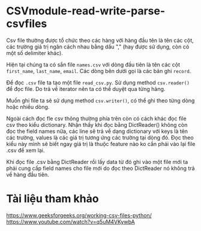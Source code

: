 # CSVmodule-read-write-parse-csvfiles
Csv file thường được tổ chức theo các hàng với hàng đầu tên là tên các cột, các trường giá trị ngăn cách nhau bằng dấu "," (hay được sử dụng, còn có một số delimiter khác).

Hiện tại chúng ta có sắn file `names.csv` với dòng đầu tiên là tên các cột `first_name`, `last_name`, `email`. Các dòng bên dưới gọi là các bản ghi `record`.

Để đọc `.csv` file ta tạo một file `read_csv.py`. Sử dụng method `csv.reader()` để đọc file. Do trả về iterator nên ta có thể duyệt qua từng hàng.

Muốn ghi file ta sẽ sử dụng method `csv.writer()`, có thể ghi theo từng dòng hoặc nhiều dòng.

Ngoài cách đọc fle csv thông thường phía trên còn có cách khác đọc file csv theo kiểu dictionary. 
Nhận thấy khi đọc bằng DictReader() không còn đọc the field names nữa, các line sẽ trả về dạng dictionary với keys là tên các trường, values là các giá trị tương ứng các trường tại dòng đó. Đọc theo kiểu này mình sẽ biết ngay giá trị là thuộc feature nào ko cần phải vào lại file .csv để xem lại.

Khi đọc file .csv bằng DictReader rồi lấy data từ đó ghi vào một file mới ta phải cung cấp field names cho file mới do đọc theo DictReader nó không trả về hàng đầu tiên.

# Tài liệu tham khảo
https://www.geeksforgeeks.org/working-csv-files-python/
https://www.youtube.com/watch?v=q5uM4VKywbA
